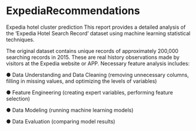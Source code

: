 # ExpediaRecommendations
Expedia hotel cluster prediction
This report provides a detailed analysis of the ‘Expedia Hotel Search Record’ dataset
using machine learning statistical techniques.

The original dataset contains unique records of
approximately 200,000 searching records in 2015. These are real history observations
made by visitors at the Expedia website or APP.
Necessary feature analysis includes:

● Data Understanding and Data Cleaning (removing unnecessary columns, filling in
missing values, and optimizing the levels of variables)

● Feature Engineering (creating expert variables, performing feature selection)

● Data Modeling (running machine learning models)

● Data Evaluation (comparing model results)
